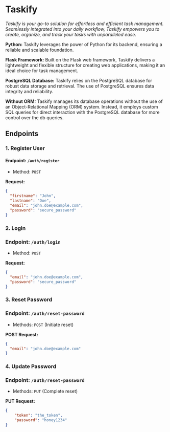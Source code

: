 # Taskify

<i> Taskify is your go-to solution for effortless and efficient task management. Seamlessly integrated into your daily workflow, Taskify empowers you to create, organize, and track your tasks with unparalleled ease. </i>


**Python:** Taskify leverages the power of Python for its backend, ensuring a reliable and scalable foundation.

**Flask Framework:** Built on the Flask web framework, Taskify delivers a lightweight and flexible structure for creating web applications, making it an ideal choice for task management.

**PostgreSQL Database:** Taskify relies on the PostgreSQL database for robust data storage and retrieval. The use of PostgreSQL ensures data integrity and reliability.

**Without ORM:** Taskify manages its database operations without the use of an Object-Relational Mapping (ORM) system. Instead, it employs custom SQL queries for direct interaction with the PostgreSQL database for more control over the db queries.


## Endpoints

### 1. Register User

#### Endpoint: `/auth/register`
- Method: `POST`

**Request:**
```json
{
  "firstname": "John",
  "lastname": "Doe",
  "email": "john.doe@example.com",
  "password": "secure_password"
}
```

### 2. Login

### Endpoint: `/auth/login`
- Method: `POST`

**Request:**
```json
{
  "email": "john.doe@example.com",
  "password": "secure_password"
}
```

### 3. Reset Password

### Endpoint: `/auth/reset-password`
- Methods: `POST` (Initiate reset)

**POST Request:**
```json
{
  "email": "john.doe@example.com"
}
```

### 4. Update Password

### Endpoint: `/auth/reset-password`
- Methods: `PUT` (Complete reset)

**PUT Request:**
```json
{
    "token": "the_token",
    "password": "honey1234"
}
```
